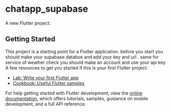 # chatapp_supabase

A new Flutter project.

## Getting Started

This project is a starting point for a Flutter application.
before you start you should make your supabase databse and add your key and url . same for service of weather check you should make an account and use your api key
A few resources to get you started if this is your first Flutter project:

- [Lab: Write your first Flutter app](https://docs.flutter.dev/get-started/codelab)
- [Cookbook: Useful Flutter samples](https://docs.flutter.dev/cookbook)

For help getting started with Flutter development, view the
[online documentation](https://docs.flutter.dev/), which offers tutorials,
samples, guidance on mobile development, and a full API reference.
